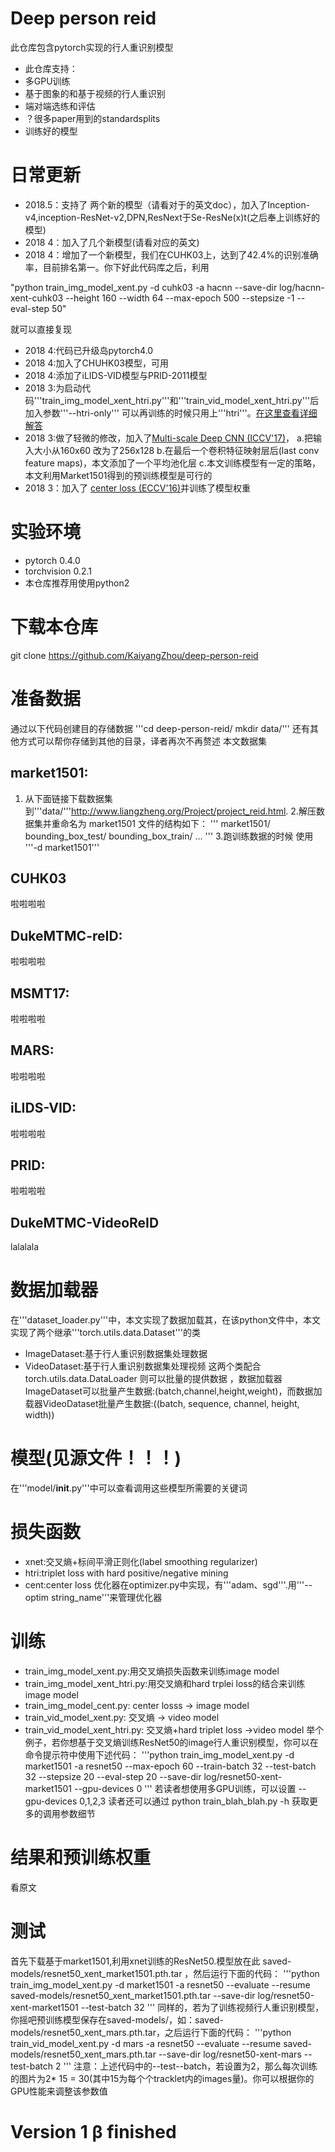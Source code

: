
# Deep person reid
此仓库包含pytorch实现的行人重识别模型

- 此仓库支持：
- 多GPU训练
- 基于图象的和基于视频的行人重识别
- 端对端选练和评估
- ？很多paper用到的standardsplits
- 训练好的模型

# 日常更新
- 2018.5：支持了 两个新的模型（请看对于的英文doc），加入了Inception-v4,inception-ResNet-v2,DPN,ResNext于Se-ResNe(x)t(之后奉上训练好的模型)
- 2018 4：加入了几个新模型(请看对应的英文)
- 2018 4：增加了一个新模型，我们在CUHK03上，达到了42.4%的识别准确率，目前排名第一。你下好此代码库之后，利用

"python train_img_model_xent.py -d cuhk03 -a hacnn --save-dir log/hacnn-xent-cuhk03 --height 160 --width 64 --max-epoch 500 --stepsize -1 --eval-step 50"

就可以直接复现
- 2018 4:代码已升级岛pytorch4.0
- 2018 4:加入了CHUHK03模型，可用
- 2018 4:添加了iLIDS-VID模型与PRID-2011模型
- 2018 3:为启动代码'''train_img_model_xent_htri.py'''和'''train_vid_model_xent_htri.py'''后加入参数'''--htri-only'''   可以再训练的时候只用上'''htri'''。[在这里查看详细解答](https://github.com/KaiyangZhou/deep-person-reid/blob/master/train_img_model_xent_htri.py#L189)
- 2018 3:做了轻微的修改，加入了[Multi-scale Deep CNN (ICCV'17)](https://arxiv.org/abs/1709.05165)，
a.把输入大小从160x60 改为了256x128
b.在最后一个卷积特征映射层后(last conv feature maps)，本文添加了一个平均池化层
c.本文训练模型有一定的策略，本文利用Market1501得到的预训练模型是可行的
- 2018 3：加入了 [center loss (ECCV'16)](https://github.com/KaiyangZhou/pytorch-center-loss)并训练了模型权重
# 实验环境
- pytorch 0.4.0
- torchvision 0.2.1
- 本仓库推荐用使用python2
# 下载本仓库
git clone https://github.com/KaiyangZhou/deep-person-reid
# 准备数据
通过以下代码创建目的存储数据
'''cd deep-person-reid/
mkdir data/'''
还有其他方式可以帮你存储到其他的目录，译者再次不再赘述
本文数据集
## market1501:
1. 从下面链接下载数据集到'''data/'''http://www.liangzheng.org/Project/project_reid.html.
2.解压数据集并重命名为 market1501 文件的结构如下：
'''
market1501/
    bounding_box_test/
    bounding_box_train/
    ...
    '''
3.跑训练数据的时候 使用 '''-d market1501'''
## CUHK03
啦啦啦啦
## DukeMTMC-reID:
啦啦啦啦
## MSMT17:
啦啦啦啦
## MARS:
啦啦啦啦
## iLIDS-VID:
啦啦啦啦
## PRID:
啦啦啦啦
## DukeMTMC-VideoReID
lalalala
# 数据加载器
在'''dataset_loader.py'''中，本文实现了数据加载其，在该python文件中，本文实现了两个继承'''torch.utils.data.Dataset'''的类
- ImageDataset:基于行人重识别数据集处理数据
- VideoDataset:基于行人重识别数据集处理视频
这两个类配合torch.utils.data.DataLoader 则可以批量的提供数据 ，数据加载器ImageDataset可以批量产生数据:(batch,channel,height,weight)，而数据加载器VideoDataset批量产生数据:((batch, sequence, channel, height, width))
# 模型(见源文件！！！)
在'''model/__init__.py'''中可以查看调用这些模型所需要的关键词

# 损失函数
- xnet:交叉熵+标间平滑正则化(label smoothing regularizer)
- htri:triplet loss with hard positive/negative mining 
- cent:center loss
优化器在optimizer.py中实现，有'''adam、sgd'''.用'''--optim string_name'''来管理优化器
# 训练
- train_img_model_xent.py:用交叉熵损失函数来训练image model
- train_img_model_xent_htri.py:用交叉熵和hard trplei loss的结合来训练image model
- train_img_model_cent.py: center losss -> image model
- train_vid_model_xent.py: 交叉熵 -> video model
- train_vid_model_xent_htri.py: 交叉熵+hard triplet loss ->video model
举个例子，若你想基于交叉熵训练ResNet50的image行人重识别模型，你可以在命令提示符中使用下述代码：
'''python train_img_model_xent.py -d market1501 -a resnet50 --max-epoch 60 --train-batch 32 --test-batch 32 --stepsize 20 --eval-step 20 --save-dir log/resnet50-xent-market1501 --gpu-devices 0
'''
若读者想使用多GPU训练，可以设置 --gpu-devices 0,1,2,3
读者还可以通过 python train_blah_blah.py -h 获取更多的调用参数细节
# 结果和预训练权重
看原文
# 测试
首先下载基于market1501,利用xnet训练的ResNet50.模型放在此 saved-models/resnet50_xent_market1501.pth.tar ，然后运行下面的代码：
'''python train_img_model_xent.py -d market1501 -a resnet50 --evaluate --resume saved-models/resnet50_xent_market1501.pth.tar --save-dir log/resnet50-xent-market1501 --test-batch 32
'''
同样的，若为了训练视频行人重识别模型，你摇吧预训练模型保存在saved-models/，如：saved-models/resnet50_xent_mars.pth.tar，之后运行下面的代码：
'''python train_vid_model_xent.py -d mars -a resnet50 --evaluate --resume saved-models/resnet50_xent_mars.pth.tar --save-dir log/resnet50-xent-mars --test-batch 2
'''
注意：上述代码中的--test--batch，若设置为2，那么每次训练的图片为2* 15 = 30(其中15为每个个tracklet内的images量)。你可以根据你的GPU性能来调整该参数值

# Version 1 β finished

